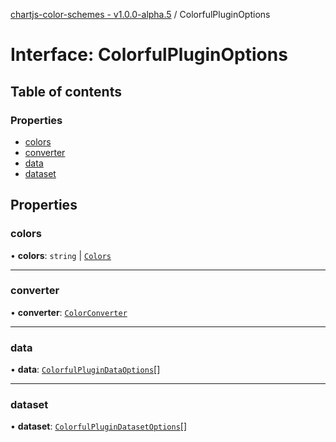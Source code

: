[chartjs-color-schemes - v1.0.0-alpha.5](../README.md) / ColorfulPluginOptions

# Interface: ColorfulPluginOptions

## Table of contents

### Properties

- [colors](ColorfulPluginOptions.md#colors)
- [converter](ColorfulPluginOptions.md#converter)
- [data](ColorfulPluginOptions.md#data)
- [dataset](ColorfulPluginOptions.md#dataset)

## Properties

### colors

• **colors**: `string` \| [`Colors`](../README.md#colors)

___

### converter

• **converter**: [`ColorConverter`](../README.md#colorconverter)

___

### data

• **data**: [`ColorfulPluginDataOptions`](ColorfulPluginDataOptions.md)[]

___

### dataset

• **dataset**: [`ColorfulPluginDatasetOptions`](ColorfulPluginDatasetOptions.md)[]
